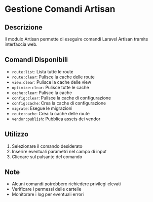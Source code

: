 # Gestione Comandi Artisan

## Descrizione
Il modulo Artisan permette di eseguire comandi Laravel Artisan tramite interfaccia web.

## Comandi Disponibili
- `route:list`: Lista tutte le route
- `route:clear`: Pulisce la cache delle route
- `view:clear`: Pulisce la cache delle view
- `optimize:clear`: Pulisce tutte le cache
- `cache:clear`: Pulisce la cache
- `config:clear`: Pulisce la cache di configurazione
- `config:cache`: Crea la cache di configurazione
- `migrate`: Esegue le migrazioni
- `route:cache`: Crea la cache delle route
- `vendor:publish`: Pubblica assets dei vendor

## Utilizzo
1. Selezionare il comando desiderato
2. Inserire eventuali parametri nel campo di input
3. Cliccare sul pulsante del comando

## Note
- Alcuni comandi potrebbero richiedere privilegi elevati
- Verificare i permessi delle cartelle
- Monitorare i log per eventuali errori 
